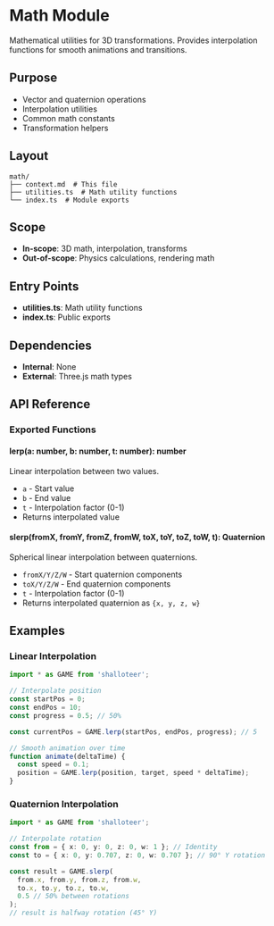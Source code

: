 # Math Module

<!-- LLM:OVERVIEW -->
Mathematical utilities for 3D transformations. Provides interpolation functions for smooth animations and transitions.
<!-- /LLM:OVERVIEW -->

## Purpose

- Vector and quaternion operations
- Interpolation utilities
- Common math constants
- Transformation helpers

## Layout

```
math/
├── context.md  # This file
├── utilities.ts  # Math utility functions
└── index.ts  # Module exports
```

## Scope

- **In-scope**: 3D math, interpolation, transforms
- **Out-of-scope**: Physics calculations, rendering math

## Entry Points

- **utilities.ts**: Math utility functions
- **index.ts**: Public exports

## Dependencies

- **Internal**: None
- **External**: Three.js math types

<!-- LLM:REFERENCE -->
## API Reference

### Exported Functions

#### lerp(a: number, b: number, t: number): number
Linear interpolation between two values.
- `a` - Start value
- `b` - End value  
- `t` - Interpolation factor (0-1)
- Returns interpolated value

#### slerp(fromX, fromY, fromZ, fromW, toX, toY, toZ, toW, t): Quaternion
Spherical linear interpolation between quaternions.
- `fromX/Y/Z/W` - Start quaternion components
- `toX/Y/Z/W` - End quaternion components
- `t` - Interpolation factor (0-1)
- Returns interpolated quaternion as `{x, y, z, w}`
<!-- /LLM:REFERENCE -->

<!-- LLM:EXAMPLES -->
## Examples

### Linear Interpolation

```typescript
import * as GAME from 'shalloteer';

// Interpolate position
const startPos = 0;
const endPos = 10;
const progress = 0.5; // 50%

const currentPos = GAME.lerp(startPos, endPos, progress); // 5

// Smooth animation over time
function animate(deltaTime) {
  const speed = 0.1;
  position = GAME.lerp(position, target, speed * deltaTime);
}
```

### Quaternion Interpolation

```typescript
import * as GAME from 'shalloteer';

// Interpolate rotation
const from = { x: 0, y: 0, z: 0, w: 1 }; // Identity
const to = { x: 0, y: 0.707, z: 0, w: 0.707 }; // 90° Y rotation

const result = GAME.slerp(
  from.x, from.y, from.z, from.w,
  to.x, to.y, to.z, to.w,
  0.5 // 50% between rotations
);
// result is halfway rotation (45° Y)
```
<!-- /LLM:EXAMPLES -->
